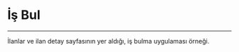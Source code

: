 <h1>İş Bul</h1>
<hr>
<p>İlanlar ve ilan detay sayfasının yer aldığı, iş bulma uygulaması örneği.</p>
